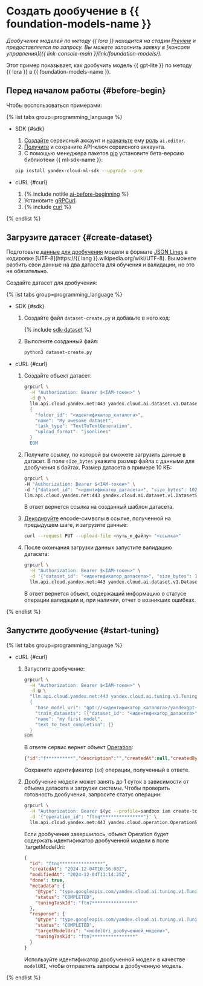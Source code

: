 # Создать дообучение в {{ foundation-models-name }}

_Дообучение моделей по методу {{ lora }} находится на стадии [Preview](../../../overview/concepts/launch-stages.md) и предоставляется по запросу. Вы можете заполнить заявку в [консоли управления]({{ link-console-main }}link/foundation-models/)._

Этот пример показывает, как дообучить модель {{ gpt-lite }} по методу {{ lora }} в {{ foundation-models-name }}. 

## Перед началом работы {#before-begin}

Чтобы воспользоваться примерами:

{% list tabs group=programming_language %}

- SDK {#sdk}

  1. [Создайте](../../../iam/operations/sa/create.md) сервисный аккаунт и [назначьте](../../../iam/operations/sa/assign-role-for-sa.md) ему [роль](../../../foundation-models/security/index.md#languageModels-user) `ai.editor`.
  1. [Получите](../../../iam/operations/api-key/create.md) и сохраните API-ключ сервисного аккаунта.  
  1. С помощью менеджера пакетов [pip](https://pip.pypa.io/en/stable/) установите бета-версию библиотеки {{ ml-sdk-name }}:

    ```bash
    pip install yandex-cloud-ml-sdk --upgrade --pre
    ```

- cURL {#curl}

  1. {% include notitle [ai-before-beginning](../../../_includes/foundation-models/yandexgpt/ai-before-beginning.md) %}
  1. Установите [gRPCurl](https://github.com/fullstorydev/grpcurl).
  1. {% include [curl](../../../_includes/curl.md) %}

{% endlist %}

## Загрузите датасет {#create-dataset}

Подготовьте [данные для дообучения](../../concepts/tuning/index.md#generation-data) модели в формате [JSON Lines](https://jsonlines.org/) в кодировке [UTF-8](https://{{ lang }}.wikipedia.org/wiki/UTF-8). Вы можете разбить свои данные на два датасета для обучения и валидации, но это не обязательно. 

Создайте датасет для дообучения:

{% list tabs group=programming_language %}

- SDK {#sdk}

  1. Создайте файл `dataset-create.py` и добавьте в него код:

     {% include [sdk-dataset](../../../_includes/foundation-models/examples/dataset-sdk.md) %}

  1. Выполните созданный файл:

     ```bash
     python3 dataset-create.py
     ```

- cURL {#curl}

  1. Создайте объект датасет:
  
     ```bash
     grpcurl \
       -H "Authorization: Bearer $<IAM-токен>" \
       -d @ \
       llm.api.cloud.yandex.net:443 yandex.cloud.ai.dataset.v1.DatasetService/Create <<EOM
       {
         "folder_id": "<идентификатор_каталога>", 
         "name": "My awesome dataset", 
         "task_type": "TextToTextGeneration", 
         "upload_format": "jsonlines"
       }
       EOM
     ```

  1. Получите ссылку, по которой вы сможете загрузить данные в датасет. В поле `size_bytes` укажите размер файла с данными для дообучения в байтах. Размер датасета в примере 10 КБ: 
  
     ```bash
     grpcurl \
     -H "Authorization: Bearer $<IAM-токен>" \
     -d '{"dataset_id": "<идентификатор_датасета>", "size_bytes": 10240}' \
     llm.api.cloud.yandex.net:443 yandex.cloud.ai.dataset.v1.DatasetService/GetUploadDraftUrl
     ```

     В ответ вернется ссылка на созданный шаблон датасета.

  1. [Декодируйте](https://www.url-encode-decode.com/) encode-символы в ссылке, полученной на предыдущем шаге, и загрузите данные:
  
      ```bash 
      curl --request PUT --upload-file <путь_к_файлу> "<ссылка>"
      ```

  1. После окончания загрузки данных запустите валидацию датасета:
  
      ```bash
      grpcurl \
        -H "Authorization: Bearer $<IAM-токен>" \
        -d '{"dataset_id": "<идентификатор_датасета>", "size_bytes": 1024}' \
        llm.api.cloud.yandex.net:443 yandex.cloud.ai.dataset.v1.DatasetService/Validate
      ```

      В ответ вернется объект, содержащий информацию о статусе операции валидации и, при наличии, отчет о возникших ошибках.

{% endlist %}

## Запустите дообучение {#start-tuning}

{% list tabs group=programming_language %}

- cURL {#curl}
  
  1. Запустите дообучение:
  
     ```bash
     grpcurl \
       -H "Authorization: Bearer $<IAM-токен>" \
       -d @ \
       "llm.api.cloud.yandex.net:443 yandex.cloud.ai.tuning.v1.TuningService/Tune" <<EOM
       {
         "base_model_uri": "gpt://<идентификатор_каталога>/yandexgpt-lite/latest",
         "train_datasets": [{"dataset_id": "<идентификатор_датасета>", "weight": 1.0}],
         "name": "my first model",
         "text_to_text_completion": {}
       } 
     EOM
     ```

     В ответе сервис вернет объект [Operation](../../../api-design-guide/concepts/operation.md):

     ```json
     {"id":"f**********","description":"","createdAt":null,"createdBy":"","modifiedAt":null,"done":false,"metadata":null}
     ```

     Сохраните идентификатор (`id`) операции, полученный в ответе.

  1. Дообучение модели может занять до 1 суток в зависимости от объема датасета и загрузки системы. Чтобы проверить готовность дообучения, запросите статус операции:
  
     ```bash
     grpcurl \
       -H "Authorization: Bearer $(yc --profile=sandbox iam create-token)" \
       -d '{"operation_id": "ftnq****************"}' \
       llm.api.cloud.yandex.net:443 yandex.cloud.operation.OperationService/Get
     ```

     Если дообучение завершилось, объект Operation будет содержать идентификатор дообученной модели в поле `targetModelUri:

     ```json
     {
       "id": "ftnq****************",
       "createdAt": "2024-12-04T10:56:08Z",
       "modifiedAt": "2024-12-04T11:14:25Z",
       "done": true,
       "metadata": {
         "@type": "type.googleapis.com/yandex.cloud.ai.tuning.v1.TuningMetadata",
         "status": "COMPLETED",
         "tuningTaskId": "ftn7****************"
       },
       "response": {
         "@type": "type.googleapis.com/yandex.cloud.ai.tuning.v1.TuningResponse",
         "status": "COMPLETED",
         "targetModelUri": "<modelUri_дообученной_модели>",
         "tuningTaskId": "ftn7****************"
       }
     }
     ```

     Используйте идентификатор дообученной модели в качестве `modelURI`, чтобы отправлять запросы в дообученную модель.

{% endlist %}

